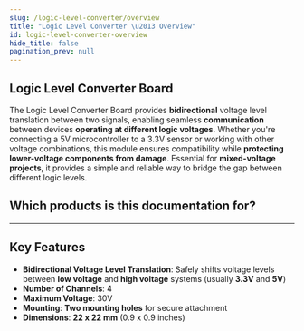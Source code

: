 ```yaml
---
slug: /logic-level-converter/overview
title: "Logic Level Converter \u2013 Overview"
id: logic-level-converter-overview
hide_title: false
pagination_prev: null
---
```

## Logic Level Converter Board

The Logic Level Converter Board provides **bidirectional** voltage level translation between two signals, enabling seamless **communication** between devices **operating at different logic voltages**. Whether you're connecting a 5V microcontroller to a 3.3V sensor or working with other voltage combinations, this module ensures compatibility while **protecting lower-voltage components from damage**. Essential for **mixed-voltage projects**, it provides a simple and reliable way to bridge the gap between different logic levels.

<CenteredImage src="/img/logic-level-converter/333029.png" alt="logic-level-converter" caption="Logic Level Converter Board"/>

## Which products is this documentation for?

<QuickLink 
  title="Logic Level Converter Board" 
  description="333063"
  url="https://soldered.com/product/logic-level-converter-board/"
  image="/img/logic-level-converter/333029.png" 
/>

---

## Key Features

- **Bidirectional Voltage Level Translation**: Safely shifts voltage levels between **low voltage** and **high voltage** systems (usually **3.3V** and **5V**)
- **Number of Channels**: 4
- **Maximum Voltage**: 30V
- **Mounting**: **Two mounting holes** for secure attachment
- **Dimensions**: **22 x 22 mm** (0.9 x 0.9 inches)